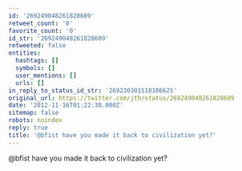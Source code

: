```yaml
---
id: '269249048261828609'
retweet_count: '0'
favorite_count: '0'
id_str: '269249048261828609'
retweeted: false
entities:
  hashtags: []
  symbols: []
  user_mentions: []
  urls: []
in_reply_to_status_id_str: '269230301518106625'
original_url: https://twitter.com/jth/status/269249048261828609
date: '2012-11-16T01:22:30.000Z'
sitemap: false
robots: noindex
reply: true
title: '@bfist have you made it back to civilization yet?'
---
```


@bfist have you made it back to civilization yet?